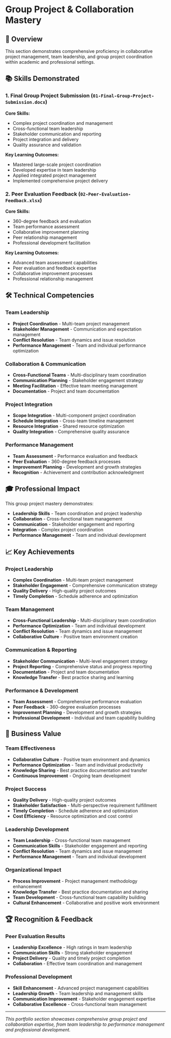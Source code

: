 # Group Project & Collaboration Mastery

## 🎯 Overview
This section demonstrates comprehensive proficiency in collaborative project management, team leadership, and group project coordination within academic and professional settings.

## 📚 Skills Demonstrated

### 1. **Final Group Project Submission** (`01-Final-Group-Project-Submission.docx`)
**Core Skills:**
- Complex project coordination and management
- Cross-functional team leadership
- Stakeholder communication and reporting
- Project integration and delivery
- Quality assurance and validation

**Key Learning Outcomes:**
- Mastered large-scale project coordination
- Developed expertise in team leadership
- Applied integrated project management
- Implemented comprehensive project delivery

### 2. **Peer Evaluation Feedback** (`02-Peer-Evaluation-Feedback.xlsx`)
**Core Skills:**
- 360-degree feedback and evaluation
- Team performance assessment
- Collaborative improvement planning
- Peer relationship management
- Professional development facilitation

**Key Learning Outcomes:**
- Advanced team assessment capabilities
- Peer evaluation and feedback expertise
- Collaborative improvement processes
- Professional relationship management

## 🛠️ Technical Competencies

### Team Leadership
- **Project Coordination** - Multi-team project management
- **Stakeholder Management** - Communication and expectation management
- **Conflict Resolution** - Team dynamics and issue resolution
- **Performance Management** - Team and individual performance optimization

### Collaboration & Communication
- **Cross-Functional Teams** - Multi-disciplinary team coordination
- **Communication Planning** - Stakeholder engagement strategy
- **Meeting Facilitation** - Effective team meeting management
- **Documentation** - Project and team documentation

### Project Integration
- **Scope Integration** - Multi-component project coordination
- **Schedule Integration** - Cross-team timeline management
- **Resource Integration** - Shared resource optimization
- **Quality Integration** - Comprehensive quality assurance

### Performance Management
- **Team Assessment** - Performance evaluation and feedback
- **Peer Evaluation** - 360-degree feedback processes
- **Improvement Planning** - Development and growth strategies
- **Recognition** - Achievement and contribution acknowledgment

## 🎓 Professional Impact

This group project mastery demonstrates:
- **Leadership Skills** - Team coordination and project leadership
- **Collaboration** - Cross-functional team management
- **Communication** - Stakeholder engagement and reporting
- **Integration** - Complex project coordination
- **Performance Management** - Team and individual development

## 📈 Key Achievements

### Project Leadership
- **Complex Coordination** - Multi-team project management
- **Stakeholder Engagement** - Comprehensive communication strategy
- **Quality Delivery** - High-quality project outcomes
- **Timely Completion** - Schedule adherence and optimization

### Team Management
- **Cross-Functional Leadership** - Multi-disciplinary team coordination
- **Performance Optimization** - Team and individual development
- **Conflict Resolution** - Team dynamics and issue management
- **Collaborative Culture** - Positive team environment creation

### Communication & Reporting
- **Stakeholder Communication** - Multi-level engagement strategy
- **Project Reporting** - Comprehensive status and progress reporting
- **Documentation** - Project and team documentation
- **Knowledge Transfer** - Best practice sharing and learning

### Performance & Development
- **Team Assessment** - Comprehensive performance evaluation
- **Peer Feedback** - 360-degree evaluation processes
- **Improvement Planning** - Development and growth strategies
- **Professional Development** - Individual and team capability building

## 🚀 Business Value

### Team Effectiveness
- **Collaborative Culture** - Positive team environment and dynamics
- **Performance Optimization** - Team and individual productivity
- **Knowledge Sharing** - Best practice documentation and transfer
- **Continuous Improvement** - Ongoing team development

### Project Success
- **Quality Delivery** - High-quality project outcomes
- **Stakeholder Satisfaction** - Multi-perspective requirement fulfillment
- **Timely Completion** - Schedule adherence and optimization
- **Cost Efficiency** - Resource optimization and cost control

### Leadership Development
- **Team Leadership** - Cross-functional team management
- **Communication Skills** - Stakeholder engagement and reporting
- **Conflict Resolution** - Team dynamics and issue management
- **Performance Management** - Team and individual development

### Organizational Impact
- **Process Improvement** - Project management methodology enhancement
- **Knowledge Transfer** - Best practice documentation and sharing
- **Team Development** - Cross-functional team capability building
- **Cultural Enhancement** - Collaborative and positive work environment

## 🏆 Recognition & Feedback

### Peer Evaluation Results
- **Leadership Excellence** - High ratings in team leadership
- **Communication Skills** - Strong stakeholder engagement
- **Project Delivery** - Quality and timely project completion
- **Collaboration** - Effective team coordination and management

### Professional Development
- **Skill Enhancement** - Advanced project management capabilities
- **Leadership Growth** - Team leadership and management skills
- **Communication Improvement** - Stakeholder engagement expertise
- **Collaborative Excellence** - Cross-functional team management

---
*This portfolio section showcases comprehensive group project and collaboration expertise, from team leadership to performance management and professional development.*
